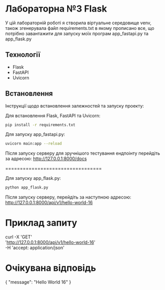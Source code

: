 # Лабораторна №3 Flask

У цій лабораторній роботі я створила віртуальне середовище venv, також згенерувала файл requirements.txt в якому прописано все, що потрібно завантажити для запуску моїх програм app_fastapi.py та app_flask.py


## Технології
- Flask
- FastAPI
- Uvicorn

## Встановлення

Інструкції щодо встановлення залежностей та запуску проекту:

Для встановлення Flask, FastAPI та Uvicorn:

```bash
pip install -r requirements.txt
```

Для запуску app_fastapi.py:
```bash
uvicorn main:app --reload
```
Після запуску серверу для зручнішого тестування ендпоінту перейдіть за адресою:
http://127.0.0.1:8000/docs

=================================

Для запуску app_flask.py:
```bash
python app_flask.py
```
Після запуску серверу, перейдіть за наступною адресою:
http://127.0.0.1:8000/api/v1/hello-world-16


# Приклад запиту
curl -X 'GET' \
  'http://127.0.0.1:8000/api/v1/hello-world-16' \
  -H 'accept: application/json'
  
# Очікувана відповідь
{
  "message": "Hello World 16"
}
